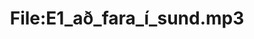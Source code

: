 ---
title: File:E1_að_fara_í_sund.mp3
recording of: að fara í sund
reading speed: slow
speaker: E
license: CC0
---